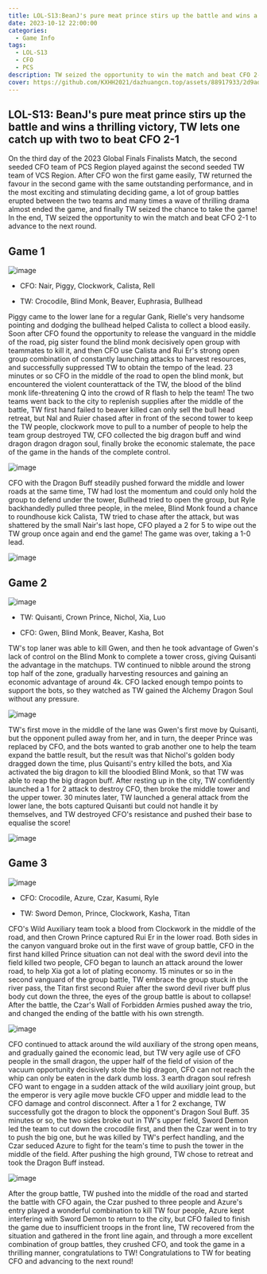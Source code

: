 ```yaml
---
title: LOL-S13:BeanJ's pure meat prince stirs up the battle and wins a thrilling victory, TW lets one catch up with two to beat CFO 2-1
date: 2023-10-12 22:00:00
categories:
  - Game Info
tags:
  - LOL-S13
  - CFO
  - PCS
description: TW seized the opportunity to win the match and beat CFO 2-1 to advance to the next round
cover: https://github.com/KXHH2021/dazhuangcn.top/assets/88917933/2d9ad3a0-7a1e-41dc-aad8-31a156c89c1a
---
```

## LOL-S13: BeanJ's pure meat prince stirs up the battle and wins a thrilling victory, TW lets one catch up with two to beat CFO 2-1

On the third day of the 2023 Global Finals Finalists Match, the second seeded CFO team of PCS Region played against the second seeded TW team of VCS Region. After CFO won the first game easily, TW returned the favour in the second game with the same outstanding performance, and in the most exciting and stimulating deciding game, a lot of group battles erupted between the two teams and many times a wave of thrilling drama almost ended the game, and finally TW seized the chance to take the game! In the end, TW seized the opportunity to win the match and beat CFO 2-1 to advance to the next round.

## Game 1
![image](https://github.com/KXHH2021/dazhuangcn.top/assets/88917933/5c619d9a-73ce-4909-a2c5-de09e07ab7f0)

- CFO: Nair, Piggy, Clockwork, Calista, Rell

- TW: Crocodile, Blind Monk, Beaver, Euphrasia, Bullhead

Piggy came to the lower lane for a regular Gank, Rielle's very handsome pointing and dodging the bullhead helped Calista to collect a blood easily. Soon after CFO found the opportunity to release the vanguard in the middle of the road, pig sister found the blind monk decisively open group with teammates to kill it, and then CFO use Calista and Rui Er's strong open group combination of constantly launching attacks to harvest resources, and successfully suppressed TW to obtain the tempo of the lead. 23 minutes or so CFO in the middle of the road to open the blind monk, but encountered the violent counterattack of the TW, the blood of the blind monk life-threatening Q into the crowd of R flash to help the team! The two teams went back to the city to replenish supplies after the middle of the battle, TW first hand failed to beaver killed can only sell the bull head retreat, but Nal and Ruier chased after in front of the second tower to keep the TW people, clockwork move to pull to a number of people to help the team group destroyed TW, CFO collected the big dragon buff and wind dragon dragon dragon soul, finally broke the economic stalemate, the pace of the game in the hands of the complete control.

![image](https://github.com/KXHH2021/dazhuangcn.top/assets/88917933/75bfb489-b6c1-4725-bb3a-1095fb26e9e6)

CFO with the Dragon Buff steadily pushed forward the middle and lower roads at the same time, TW had lost the momentum and could only hold the group to defend under the tower, Bullhead tried to open the group, but Ryle backhandedly pulled three people, in the melee, Blind Monk found a chance to roundhouse kick Calista, TW tried to chase after the attack, but was shattered by the small Nair's last hope, CFO played a 2 for 5 to wipe out the TW group once again and end the game! The game was over, taking a 1-0 lead.

![image](https://github.com/KXHH2021/dazhuangcn.top/assets/88917933/9f4f97ba-b02c-4d95-886b-11590379df33)

## Game 2
![image](https://github.com/KXHH2021/dazhuangcn.top/assets/88917933/a11920cb-3c1a-4250-ae61-4b2e785a32ca)

- TW: Quisanti, Crown Prince, Nichol, Xia, Luo

- CFO: Gwen, Blind Monk, Beaver, Kasha, Bot

TW's top laner was able to kill Gwen, and then he took advantage of Gwen's lack of control on the Blind Monk to complete a tower cross, giving Quisanti the advantage in the matchups. TW continued to nibble around the strong top half of the zone, gradually harvesting resources and gaining an economic advantage of around 4k. CFO lacked enough tempo points to support the bots, so they watched as TW gained the Alchemy Dragon Soul without any pressure.

![image](https://github.com/KXHH2021/dazhuangcn.top/assets/88917933/4f51a5e0-17e9-4d93-b05f-e00ea4d18a32)

TW's first move in the middle of the lane was Gwen's first move by Quisanti, but the opponent pulled away from her, and in turn, the deeper Prince was replaced by CFO, and the bots wanted to grab another one to help the team expand the battle result, but the result was that Nichol's golden body dragged down the time, plus Quisanti's entry killed the bots, and Xia activated the big dragon to kill the bloodied Blind Monk, so that TW was able to reap the big dragon buff. After resting up in the city, TW confidently launched a 1 for 2 attack to destroy CFO, then broke the middle tower and the upper tower. 30 minutes later, TW launched a general attack from the lower lane, the bots captured Quisanti but could not handle it by themselves, and TW destroyed CFO's resistance and pushed their base to equalise the score!

![image](https://github.com/KXHH2021/dazhuangcn.top/assets/88917933/cb37437b-9808-4047-9832-4bbcea18e2e0)

## Game 3
![image](https://github.com/KXHH2021/dazhuangcn.top/assets/88917933/090db7e6-4231-410f-91ae-6fe1265769b3)

- CFO: Crocodile, Azure, Czar, Kasumi, Ryle

- TW: Sword Demon, Prince, Clockwork, Kasha, Titan

CFO's Wild Auxiliary team took a blood from Clockwork in the middle of the road, and then Crown Prince captured Rui Er in the lower road. Both sides in the canyon vanguard broke out in the first wave of group battle, CFO in the first hand killed Prince situation can not deal with the sword devil into the field killed two people, CFO began to launch an attack around the lower road, to help Xia got a lot of plating economy. 15 minutes or so in the second vanguard of the group battle, TW embrace the group stuck in the river pass, the Titan first second Ruier after the sword devil river buff plus body cut down the three, the eyes of the group battle is about to collapse! After the battle, the Czar's Wall of Forbidden Armies pushed away the trio, and changed the ending of the battle with his own strength.

![image](https://github.com/KXHH2021/dazhuangcn.top/assets/88917933/5d3301a8-51a0-4b29-be7b-e6a206ac38f0)

CFO continued to attack around the wild auxiliary of the strong open means, and gradually gained the economic lead, but TW very agile use of CFO people in the small dragon, the upper half of the field of vision of the vacuum opportunity decisively stole the big dragon, CFO can not reach the whip can only be eaten in the dark dumb loss. 3 earth dragon soul refresh CFO want to engage in a sudden attack of the wild auxiliary joint group, but the emperor is very agile move buckle CFO upper and middle lead to the CFO damage and control disconnect. After a 1 for 2 exchange, TW successfully got the dragon to block the opponent's Dragon Soul Buff. 35 minutes or so, the two sides broke out in TW's upper field, Sword Demon led the team to cut down the crocodile first, and then the Czar went in to try to push the big one, but he was killed by TW's perfect handling, and the Czar seduced Azure to fight for the team's time to push the tower in the middle of the field. After pushing the high ground, TW chose to retreat and took the Dragon Buff instead.

![image](https://github.com/KXHH2021/dazhuangcn.top/assets/88917933/a860b107-262f-4b89-b953-a318f52cd02f)

After the group battle, TW pushed into the middle of the road and started the battle with CFO again, the Czar pushed to three people and Azure's entry played a wonderful combination to kill TW four people, Azure kept interfering with Sword Demon to return to the city, but CFO failed to finish the game due to insufficient troops in the front line, TW recovered from the situation and gathered in the front line again, and through a more excellent combination of group battles, they crushed CFO, and took the game in a thrilling manner, congratulations to TW! Congratulations to TW for beating CFO and advancing to the next round!

